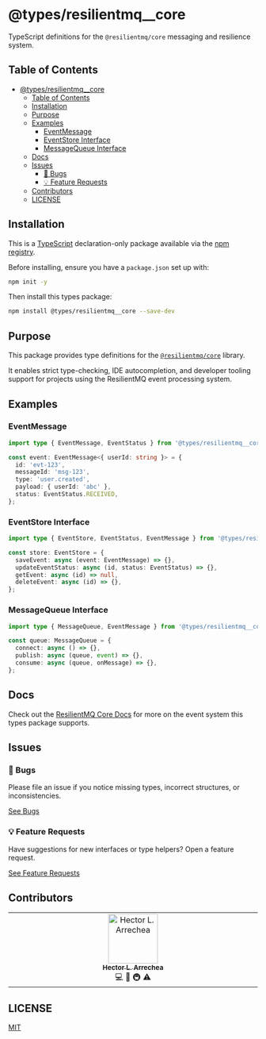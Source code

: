 # @types/resilientmq__core

TypeScript definitions for the `@resilientmq/core` messaging and resilience system.

## Table of Contents

<!-- DON'T EDIT THIS SECTION -->

- [@types/resilientmq__core](#typesresilientmq__core)
    - [Table of Contents](#table-of-contents)
    - [Installation](#installation)
    - [Purpose](#purpose)
    - [Examples](#examples)
        - [EventMessage](#eventmessage)
        - [EventStore Interface](#eventstore-interface)
        - [MessageQueue Interface](#messagequeue-interface)
    - [Docs](#docs)
    - [Issues](#issues)
        - [🐛 Bugs](#-bugs)
        - [💡 Feature Requests](#-feature-requests)
    - [Contributors](#contributors)
    - [LICENSE](#license)

## Installation

This is a [TypeScript](https://www.typescriptlang.org/) declaration-only package available via
the [npm registry](https://www.npmjs.com/).

Before installing, ensure you have a `package.json` set up with:

```bash
npm init -y
```

Then install this types package:

```bash
npm install @types/resilientmq__core --save-dev
```

## Purpose

This package provides type definitions for the [`@resilientmq/core`](https://www.npmjs.com/package/@resilientmq/core) library.

It enables strict type-checking, IDE autocompletion, and developer tooling support for projects using the ResilientMQ event processing system.

## Examples

### EventMessage

```ts
import type { EventMessage, EventStatus } from '@types/resilientmq__core';

const event: EventMessage<{ userId: string }> = {
  id: 'evt-123',
  messageId: 'msg-123',
  type: 'user.created',
  payload: { userId: 'abc' },
  status: EventStatus.RECEIVED,
};
```

### EventStore Interface

```ts
import type { EventStore, EventStatus, EventMessage } from '@types/resilientmq__core';

const store: EventStore = {
  saveEvent: async (event: EventMessage) => {},
  updateEventStatus: async (id, status: EventStatus) => {},
  getEvent: async (id) => null,
  deleteEvent: async (id) => {},
};
```

### MessageQueue Interface

```ts
import type { MessageQueue, EventMessage } from '@types/resilientmq__core';

const queue: MessageQueue = {
  connect: async () => {},
  publish: async (queue, event) => {},
  consume: async (queue, onMessage) => {},
};
```

## Docs

Check out the [ResilientMQ Core Docs](https://github.com/resilientmq/types__core) for more on the event system this types package supports.

## Issues

### 🐛 Bugs

Please file an issue if you notice missing types, incorrect structures, or inconsistencies.

[See Bugs](https://github.com/resilientmq/types__core/issues)

### 💡 Feature Requests

Have suggestions for new interfaces or type helpers? Open a feature request.

[See Feature Requests](https://github.com/resilientmq/types__core/issues)

## Contributors

<!-- Do not remove or modify this section -->
<table>
  <tbody>
    <tr>
      <td align="center" valign="top" width="14.28%"><a href="https://github.com/hector-ae21"><img src="https://avatars.githubusercontent.com/u/87265357?v=4" width="100px;" alt="Hector L. Arrechea"/><br /><sub><b>Hector L. Arrechea</b></sub></a><br /><a title="Code">💻</a> <a title="Documentation">📖</a> <a title="Infrastructure (Hosting, Build-Tools, etc)">🚇</a> <a title="Tests">⚠️</a></td>
    </tr>
  </tbody>
</table>

<!-- ALL-CONTRIBUTORS-LIST:END -->

## LICENSE

[MIT](LICENSE)
